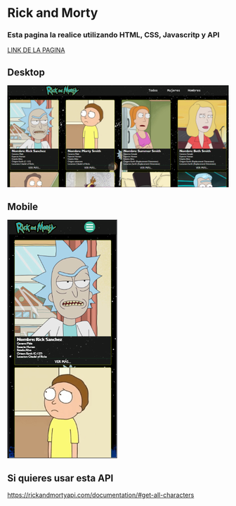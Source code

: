 # Rick and Morty
### Esta pagina la realice utilizando HTML, CSS, Javascritp y  API

[LINK DE LA PAGINA](https://erikaespeche.github.io/RICKANDMORTY/)

## Desktop
![imagen](./iconos-redessociales/desktop-md.png)

## Mobile
![imagen](./iconos-redessociales/movile-md.png)

## Si quieres usar esta API
https://rickandmortyapi.com/documentation/#get-all-characters
